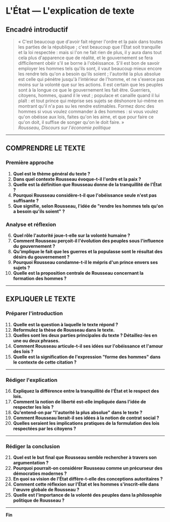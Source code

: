 # L'État — L'explication de texte

## Encadré introductif
> « C'est beaucoup que d'avoir fait régner l'ordre et la paix dans toutes les parties de la république ; c'est beaucoup que l'État soit tranquille et la loi respectée : mais si l'on ne fait rien de plus, il y aura dans tout cela plus d'apparence que de réalité, et le gouvernement se fera difficilement obéir s'il se borne à l'obéissance. S'il est bon de savoir employer les hommes tels qu'ils sont, il vaut beaucoup mieux encore les rendre tels qu'on a besoin qu'ils soient ; l'autorité la plus absolue est celle qui pénètre jusqu'à l'intérieur de l'homme, et ne s'exerce pas moins sur la volonté que sur les actions. Il est certain que les peuples sont à la longue ce que le gouvernement les fait être. Guerriers, citoyens, hommes, quand il le veut ; populace et canaille quand il lui plaît : et tout prince qui méprise ses sujets se déshonore lui-même en montrant qu'il n'a pas su les rendre estimables. Formez donc des hommes si vous voulez commander à des hommes : si vous voulez qu'on obéisse aux lois, faites qu'on les aime, et que pour faire ce qu'on doit, il suffise de songer qu'on le doit faire. »  
> *Rousseau, Discours sur l'économie politique*

---

## COMPRENDRE LE TEXTE

### Première approche

1. **Quel est le thème général du texte ?**  
2. **Dans quel contexte Rousseau évoque-t-il l'ordre et la paix ?**  
3. **Quelle est la définition que Rousseau donne de la tranquillité de l'État ?**  
4. **Pourquoi Rousseau considère-t-il que l'obéissance seule n'est pas suffisante ?**  
5. **Que signifie, selon Rousseau, l'idée de "rendre les hommes tels qu'on a besoin qu'ils soient" ?**  

### Analyse et réflexion

6. **Quel rôle l'autorité joue-t-elle sur la volonté humaine ?**  
7. **Comment Rousseau perçoit-il l'évolution des peuples sous l'influence du gouvernement ?**  
8. **Qu'implique le fait que les guerres et la populasse sont le résultat des désirs du gouvernement ?**  
9. **Pourquoi Rousseau condamne-t-il le mépris d'un prince envers ses sujets ?**  
10. **Quelle est la proposition centrale de Rousseau concernant la formation des hommes ?**  

---

## EXPLIQUER LE TEXTE

### Préparer l'introduction

11. **Quelle est la question à laquelle le texte répond ?**  
12. **Reformulez la thèse de Rousseau dans le texte.**  
13. **Quelles sont les deux parties principales du texte ? Détaillez-les en une ou deux phrases.**  
14. **Comment Rousseau articule-t-il ses idées sur l'obéissance et l'amour des lois ?**  
15. **Quelle est la signification de l'expression "forme des hommes" dans le contexte de cette citation ?**  

---

### Rédiger l'explication

16. **Expliquez la différence entre la tranquillité de l'État et le respect des lois.**  
17. **Comment la notion de liberté est-elle impliquée dans l'idée de respecter les lois ?**  
18. **Qu'entend-on par "l'autorité la plus absolue" dans le texte ?**  
19. **Comment Rousseau lierait-il ses idées à la notion de contrat social ?**  
20. **Quelles seraient les implications pratiques de la formulation des lois respectées par les citoyens ?**  

---

### Rédiger la conclusion

21. **Quel est le but final que Rousseau semble rechercher à travers son argumentation ?**  
22. **Pourquoi pourrait-on considérer Rousseau comme un précurseur des démocraties modernes ?**  
23. **En quoi sa vision de l'État diffère-t-elle des conceptions autoritaires ?**  
24. **Comment cette réflexion sur l'État et les hommes s'inscrit-elle dans l'œuvre globale de Rousseau ?**  
25. **Quelle est l'importance de la volonté des peuples dans la philosophie politique de Rousseau ?**  

---

**Fin**
